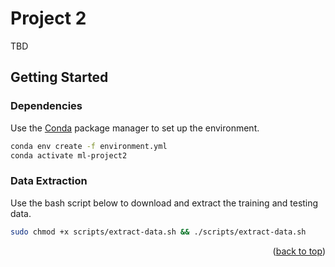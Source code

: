 <a name="readme-top"></a>

# Project 2

TBD

## Getting Started

### Dependencies

Use the [Conda](https://docs.conda.io/en/latest/) package manager to set up the environment.

```bash
conda env create -f environment.yml
conda activate ml-project2
```

### Data Extraction

Use the bash script below to download and extract the training and testing data.

```bash
sudo chmod +x scripts/extract-data.sh && ./scripts/extract-data.sh
```

<p align="right">(<a href="#readme-top">back to top</a>)</p>
